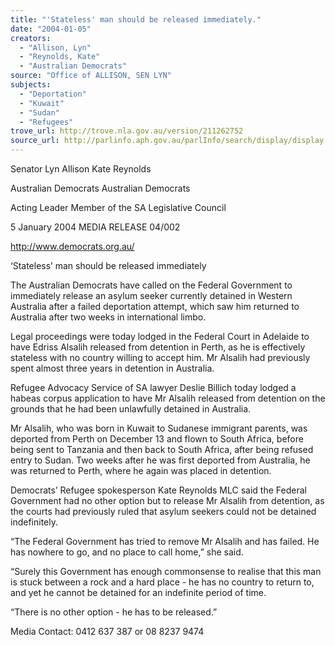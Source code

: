 ```yaml
---
title: "'Stateless' man should be released immediately."
date: "2004-01-05"
creators:
  - "Allison, Lyn"
  - "Reynolds, Kate"
  - "Australian Democrats"
source: "Office of ALLISON, SEN LYN"
subjects:
  - "Deportation"
  - "Kuwait"
  - "Sudan"
  - "Refugees"
trove_url: http://trove.nla.gov.au/version/211262752
source_url: http://parlinfo.aph.gov.au/parlInfo/search/display/display.w3p;query=Id%3A%22media/pressrel/UKAB6%22
---
```


 

 Senator Lyn Allison Kate Reynolds  

 Australian Democrats    Australian Democrats 

 Acting Leader Member of the SA Legislative Council 

 5 January 2004                     MEDIA RELEASE                                    04/002 

 

 http://www.democrats.org.au/ 

 

 ‘Stateless’ man should be released immediately   

 The  Australian  Democrats  have  called  on  the  Federal  Government  to  immediately  release  an   asylum seeker currently detained in Western Australia after a failed deportation attempt, which saw  him returned to Australia after two weeks in international limbo. 

 Legal  proceedings  were  today  lodged  in  the  Federal  Court  in  Adelaide  to  have  Edriss  Alsalih   released from detention in Perth, as he is effectively stateless with no country willing to accept him.  Mr Alsalih had previously spent almost three years in detention in Australia. 

 Refugee Advocacy Service of SA lawyer Deslie Billich today lodged a habeas corpus application to  have  Mr  Alsalih  released  from  detention  on  the  grounds  that  he  had  been  unlawfully  detained  in   Australia. 

 Mr Alsalih, who was born in Kuwait to Sudanese immigrant parents, was deported from Perth on  December  13  and  flown  to  South  Africa,  before  being  sent  to  Tanzania  and  then  back  to  South   Africa, after being refused entry to Sudan. Two weeks after he was first deported from Australia, he  was returned to Perth, where he again was placed in detention. 

 Democrats’ Refugee spokesperson Kate Reynolds MLC said the Federal Government had no other  option  but  to  release  Mr  Alsalih  from  detention,  as  the  courts  had  previously  ruled  that  asylum   seekers could not be detained indefinitely. 

 “The Federal Government has tried to remove Mr Alsalih and has failed. He has nowhere to go, and  no place to call home,” she said. 

 “Surely this Government has enough commonsense to realise that this man is stuck between a rock  and a hard place - he has no country to return to, and yet he cannot be detained for an indefinite  period of time. 

 “There is no other option - he has to be released.” 

 

 

 

 

 

 

 

 

 

 Media Contact:     0412 637 387  or 08 8237 9474 

